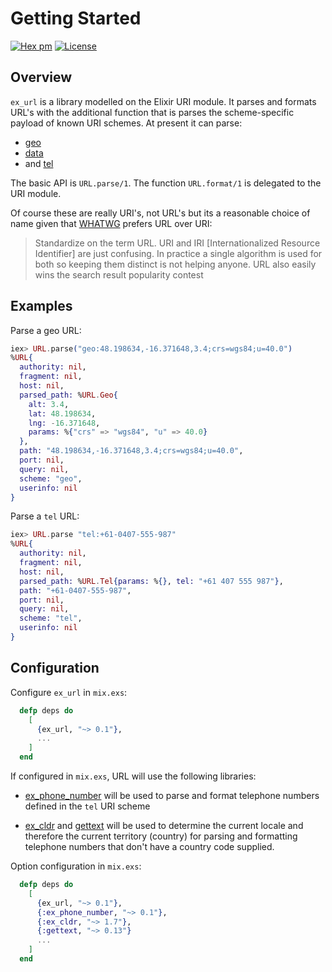 # Getting Started
[![Hex pm](http://img.shields.io/hexpm/v/ex_url.svg?style=flat)](https://hex.pm/packages/ex_url)
[![License](https://img.shields.io/badge/license-Apache%202-blue.svg)](https://github.com/kipcole9/url/blob/master/LICENSE)

## Overview

`ex_url` is a library modelled on the Elixir URI module. It parses and formats URL's with the additional function that is parses the scheme-specific payload of known URI schemes.  At present it can parse:

* [geo](https://tools.ietf.org/rfc/rfc5870)
* [data](https://tools.ietf.org/html/rfc2397)
* and [tel](https://tools.ietf.org/html/rfc3966)

The basic API is `URL.parse/1`.  The function `URL.format/1` is delegated to the URI module.

Of course these are really URI's, not URL's but its a reasonable choice of name
given that [WHATWG](https://en.wikipedia.org/wiki/WHATWG) prefers URL over URI:

> Standardize on the term URL. URI and IRI [Internationalized Resource Identifier]
> are just confusing. In practice a single algorithm is used for both so keeping
> them distinct is not helping anyone. URL also easily wins the search result
> popularity contest

## Examples

Parse a geo URL:
```elixir
iex> URL.parse("geo:48.198634,-16.371648,3.4;crs=wgs84;u=40.0")
%URL{
  authority: nil,
  fragment: nil,
  host: nil,
  parsed_path: %URL.Geo{
    alt: 3.4,
    lat: 48.198634,
    lng: -16.371648,
    params: %{"crs" => "wgs84", "u" => 40.0}
  },
  path: "48.198634,-16.371648,3.4;crs=wgs84;u=40.0",
  port: nil,
  query: nil,
  scheme: "geo",
  userinfo: nil
}
```
Parse a `tel` URL:
```elixir
iex> URL.parse "tel:+61-0407-555-987"
%URL{
  authority: nil,
  fragment: nil,
  host: nil,
  parsed_path: %URL.Tel{params: %{}, tel: "+61 407 555 987"},
  path: "+61-0407-555-987",
  port: nil,
  query: nil,
  scheme: "tel",
  userinfo: nil
}
```

## Configuration

Configure `ex_url` in `mix.exs`:
```elixir
  defp deps do
    [
      {ex_url, "~> 0.1"},
      ...
    ]
  end
```

If configured in `mix.exs`, URL will use the following libraries:

* [ex_phone_number](https://hex.pm/packages/ex_phone_number) will be used to parse and format telephone numbers defined in the `tel` URI scheme

* [ex_cldr](https://hex.pm/packages/ex_cldr) and [gettext](https://hex.pm/packages/gettext) will be used to determine the current locale and therefore the current territory (country) for parsing and formatting telephone numbers that don't have a country code supplied.

Option configuration in `mix.exs`:
```elixir
  defp deps do
    [
      {ex_url, "~> 0.1"},
      {:ex_phone_number, "~> 0.1"},
      {:ex_cldr, "~> 1.7"},
      {:gettext, "~> 0.13"}
      ...
    ]
  end
```

